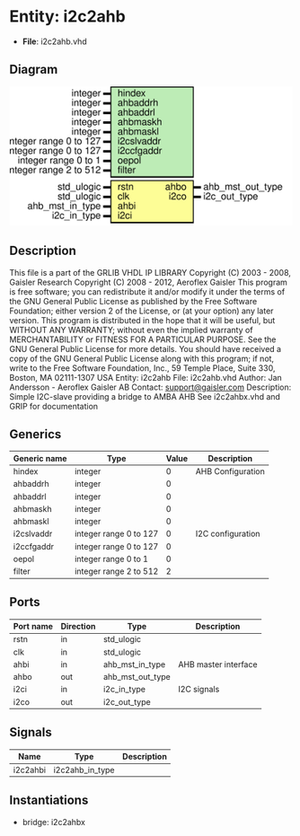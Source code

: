 # Entity: i2c2ahb

- **File**: i2c2ahb.vhd
## Diagram

![Diagram](i2c2ahb.svg "Diagram")
## Description

 This file is a part of the GRLIB VHDL IP LIBRARY
 Copyright (C) 2003 - 2008, Gaisler Research
 Copyright (C) 2008 - 2012, Aeroflex Gaisler
 This program is free software; you can redistribute it and/or modify
 it under the terms of the GNU General Public License as published by
 the Free Software Foundation; either version 2 of the License, or
 (at your option) any later version.
 This program is distributed in the hope that it will be useful,
 but WITHOUT ANY WARRANTY; without even the implied warranty of
 MERCHANTABILITY or FITNESS FOR A PARTICULAR PURPOSE.  See the
 GNU General Public License for more details.
 You should have received a copy of the GNU General Public License
 along with this program; if not, write to the Free Software
 Foundation, Inc., 59 Temple Place, Suite 330, Boston, MA  02111-1307  USA
Entity:      i2c2ahb
File:        i2c2ahb.vhd
Author:      Jan Andersson - Aeroflex Gaisler AB
Contact:     support@gaisler.com
Description: Simple I2C-slave providing a bridge to AMBA AHB
             See i2c2ahbx.vhd and GRIP for documentation
## Generics

| Generic name | Type                   | Value | Description        |
| ------------ | ---------------------- | ----- | ------------------ |
| hindex       | integer                | 0     | AHB Configuration  |
| ahbaddrh     | integer                | 0     |                    |
| ahbaddrl     | integer                | 0     |                    |
| ahbmaskh     | integer                | 0     |                    |
| ahbmaskl     | integer                | 0     |                    |
| i2cslvaddr   | integer range 0 to 127 | 0     | I2C configuration  |
| i2ccfgaddr   | integer range 0 to 127 | 0     |                    |
| oepol        | integer range 0 to 1   | 0     |                    |
| filter       | integer range 2 to 512 | 2     |                    |
## Ports

| Port name | Direction | Type             | Description          |
| --------- | --------- | ---------------- | -------------------- |
| rstn      | in        | std_ulogic       |                      |
| clk       | in        | std_ulogic       |                      |
| ahbi      | in        | ahb_mst_in_type  | AHB master interface |
| ahbo      | out       | ahb_mst_out_type |                      |
| i2ci      | in        | i2c_in_type      | I2C signals          |
| i2co      | out       | i2c_out_type     |                      |
## Signals

| Name     | Type            | Description |
| -------- | --------------- | ----------- |
| i2c2ahbi | i2c2ahb_in_type |             |
## Instantiations

- bridge: i2c2ahbx
